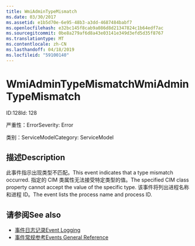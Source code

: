 ```yaml
---
title: WmiAdminTypeMismatch
ms.date: 03/30/2017
ms.assetid: e1b5d70e-6e95-48b3-a3dd-4687484babf7
ms.openlocfilehash: e32bc145f8cab9a086d8d21347824c1b64edf7ac
ms.sourcegitcommit: 0be8a279af6d8a43e03141e349d3efd5d35f8767
ms.translationtype: MT
ms.contentlocale: zh-CN
ms.lasthandoff: 04/18/2019
ms.locfileid: "59100140"
---
```

# <a name="wmiadmintypemismatch"></a><span data-ttu-id="fc627-102">WmiAdminTypeMismatch</span><span class="sxs-lookup"><span data-stu-id="fc627-102">WmiAdminTypeMismatch</span></span>
<span data-ttu-id="fc627-103">ID:128</span><span class="sxs-lookup"><span data-stu-id="fc627-103">Id: 128</span></span>  
  
 <span data-ttu-id="fc627-104">严重性：Error</span><span class="sxs-lookup"><span data-stu-id="fc627-104">Severity: Error</span></span>  
  
 <span data-ttu-id="fc627-105">类别：ServiceModel</span><span class="sxs-lookup"><span data-stu-id="fc627-105">Category: ServiceModel</span></span>  
  
## <a name="description"></a><span data-ttu-id="fc627-106">描述</span><span class="sxs-lookup"><span data-stu-id="fc627-106">Description</span></span>  
 <span data-ttu-id="fc627-107">此事件指示出现类型不匹配。</span><span class="sxs-lookup"><span data-stu-id="fc627-107">This event indicates that a type mismatch occurred.</span></span> <span data-ttu-id="fc627-108">指定的 CIM 类属性无法接受特定类型的值。</span><span class="sxs-lookup"><span data-stu-id="fc627-108">The specified CIM class property cannot accept the value of the specific type.</span></span> <span data-ttu-id="fc627-109">该事件将列出进程名称和进程 ID。</span><span class="sxs-lookup"><span data-stu-id="fc627-109">The event lists the process name and process ID.</span></span>  
  
## <a name="see-also"></a><span data-ttu-id="fc627-110">请参阅</span><span class="sxs-lookup"><span data-stu-id="fc627-110">See also</span></span>

- [<span data-ttu-id="fc627-111">事件日志记录</span><span class="sxs-lookup"><span data-stu-id="fc627-111">Event Logging</span></span>](../../../../../docs/framework/wcf/diagnostics/event-logging/index.md)
- [<span data-ttu-id="fc627-112">事件常规参考</span><span class="sxs-lookup"><span data-stu-id="fc627-112">Events General Reference</span></span>](../../../../../docs/framework/wcf/diagnostics/event-logging/events-general-reference.md)
